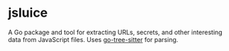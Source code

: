 # jsluice

A Go package and tool for extracting URLs, secrets, and other interesting data from JavaScript files.
Uses [go-tree-sitter](https://github.com/smacker/go-tree-sitter) for parsing.




